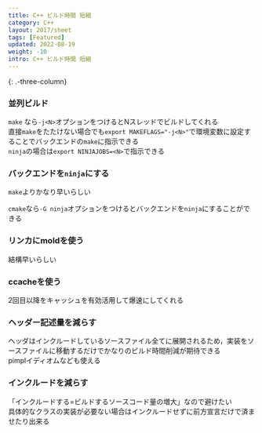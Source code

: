```yaml
---
title: C++ ビルド時間 短縮
category: C++
layout: 2017/sheet
tags: [Featured]
updated: 2022-08-19
weight: -10
intro: C++ ビルド時間 短縮
---
```


{: .-three-column}

### 並列ビルド

`make` なら`-j<N>`オプションをつけるとNスレッドでビルドしてくれる  
直接`make`をたたけない場合でも`export MAKEFLAGS="-j<N>"`で環境変数に設定することでバックエンドの`make`に指示できる  
`ninja`の場合は`export NINJAJOBS=<N>`で指示できる  

### バックエンドを`ninja`にする

`make`よりかなり早いらしい

`cmake`なら`-G ninja`オプションをつけるとバックエンドを`ninja`にすることができる

### リンカにmoldを使う

結構早いらしい

### ccacheを使う

2回目以降をキャッシュを有効活用して爆速にしてくれる


### ヘッダー記述量を減らす

ヘッダはインクルードしているソースファイル全てに展開されるため，実装をソースファイルに移動するだけでかなりのビルド時間削減が期待できる  
pimplイディオムなども使える

### インクルードを減らす

「インクルードする=ビルドするソースコード量の増大」なので避けたい  
具体的なクラスの実装が必要ない場合はインクルードせずに前方宣言だけで済ませたり出来る
